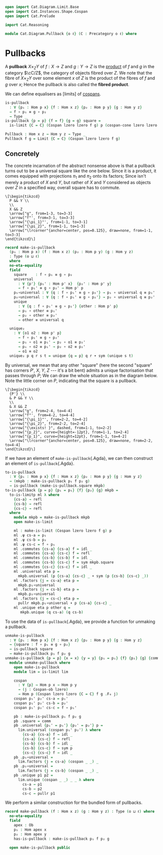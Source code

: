 ```agda
open import Cat.Diagram.Limit.Base
open import Cat.Instances.Shape.Cospan
open import Cat.Prelude

import Cat.Reasoning

module Cat.Diagram.Pullback {o ℓ} (C : Precategory o ℓ) where
```

# Pullbacks

<!--
```agda
open import Cat.Reasoning C
private variable
  p p' x y z : Ob
  h p₁' p₂' f g : Hom x y

open Functor
open _=>_
```
-->

A **pullback** $X \times_Z Y$ of $f : X \to Z$ and $g : Y \to Z$ is the
[product] of $f$ and $g$ in the category $\cC/Z$, the category of
objects fibred over $Z$. We note that the fibre of $X \times_Z Y$ over
some element $x$ of $Z$ is the product of the fibres of $f$ and $g$ over
$x$; Hence the pullback is also called the **fibred product**.

[product]: Cat.Diagram.Product.html

We can define equalisers as [limits] of [cospans].

[cospans]: Cat.Instances.Shape.Cospan.html

```agda
is-pullback
  : ∀ {p₁ : Hom p x} {f : Hom x z} {p₂ : Hom p y} {g : Hom y z}
  → f ∘ p₁ ≡ g ∘ p₂
  → Type _
is-pullback {p = p} {f = f} {g = g} square =
  is-limit {C = C} (Cospan lzero lzero f g) p (cospan-cone lzero lzero square)

Pullback : Hom x z → Hom y z → Type _
Pullback f g = Limit {C = C} (Cospan lzero lzero f g)
```

## Concretely

The concrete incarnation of the abstract nonsense above is that a
pullback turns out to be a universal square like the one below. Since it
is a product, it comes equipped with projections $\pi_1$ and $\pi_2$
onto its factors; Since isn't merely a product of $X$ and $Y$, but
rather of $X$ and $Y$ considered as objects over $Z$ in a specified way,
overall square has to commute.

~~~{.quiver}
\[\begin{tikzcd}
  P && Y \\
  \\
  X && Z
  \arrow["g", from=1-3, to=3-3]
  \arrow["f"', from=3-1, to=3-3]
  \arrow["{\pi_1}"', from=1-1, to=3-1]
  \arrow["{\pi_2}", from=1-1, to=1-3]
  \arrow["\lrcorner"{anchor=center, pos=0.125}, draw=none, from=1-1, to=3-3]
\end{tikzcd}\]
~~~

```agda
record make-is-pullback
  (p₁ : Hom p x) (f : Hom x z) (p₂ : Hom p y) (g : Hom y z)
  : Type (o ⊔ ℓ)
  where
  no-eta-equality
  field
    square    : f ∘ p₁ ≡ g ∘ p₂
    universal
      : ∀ {p'} {p₁' : Hom p' x}  {p₂' : Hom p' y}
      → f ∘ p₁' ≡ g ∘ p₂' → Hom p' p
    p₁∘universal : ∀ {q : f ∘ p₁' ≡ g ∘ p₂'} → p₁ ∘ universal q ≡ p₁'
    p₂∘universal : ∀ {q : f ∘ p₁' ≡ g ∘ p₂'} → p₂ ∘ universal q ≡ p₂'
    unique
      : ∀ {q : f ∘ p₁' ≡ g ∘ p₂'} {other : Hom p' p}
      → p₁ ∘ other ≡ p₁'
      → p₂ ∘ other ≡ p₂'
      → other ≡ universal q

  unique₂ 
    : ∀ {o1 o2 : Hom p' p}
      → f ∘ p₁' ≡ g ∘ p₂'
      → p₁ ∘ o1 ≡ p₁' → p₂ ∘ o1 ≡ p₂'
      → p₁ ∘ o2 ≡ p₁' → p₂ ∘ o2 ≡ p₂'
      → o1 ≡ o2
  unique₂ p q r s t = unique {q = p} q r ∙ sym (unique s t)
```

By universal, we mean that any other "square" (here the second "square"
has corners $P'$, $X$, $Y$, $Z$ --- it's a bit bent) admits a unique
factorisation that passes through $P$; We can draw the whole situation
as in the diagram below. Note the little corner on $P$, indicating that
the square is a pullback.

~~~{.quiver .tall-2}
\[\begin{tikzcd}
  {P'} \\
  & P && Y \\
  \\
  & X && Z
  \arrow["g", from=2-4, to=4-4]
  \arrow["f"', from=4-2, to=4-4]
  \arrow["{\pi_1}"', from=2-2, to=4-2]
  \arrow["{\pi_2}", from=2-2, to=2-4]
  \arrow["{\exists! }", dashed, from=1-1, to=2-2]
  \arrow["{p_2}", curve={height=-12pt}, from=1-1, to=2-4]
  \arrow["{p_1}", curve={height=12pt}, from=1-1, to=4-2]
  \arrow["\lrcorner"{anchor=center, pos=0.125}, draw=none, from=2-2, to=4-4]
\end{tikzcd}\]
~~~

If we have an element of `make-is-pullback`{.Agda}, we can then construct
an element of `is-pullback`{.Agda}.

```agda
to-is-pullback
  : ∀ {p₁ : Hom p x} {f : Hom x z} {p₂ : Hom p y} {g : Hom y z}
  → (mkpb : make-is-pullback p₁ f p₂ g)
  → is-pullback (make-is-pullback.square mkpb)
to-is-pullback {p = p} {p₁ = p₁} {f} {p₂} {g} mkpb =
  to-is-limitp ml λ where
    {cs-a} → refl
    {cs-b} → refl
    {cs-c} → refl
  where
    module mkpb = make-is-pullback mkpb
    open make-is-limit

    ml : make-is-limit (Cospan lzero lzero f g) p
    ml .ψ cs-a = p₁
    ml .ψ cs-b = p₂
    ml .ψ cs-c = f ∘ p₁
    ml .commutes {cs-a} {cs-a} f = idl _
    ml .commutes {cs-a} {cs-c} f = refl
    ml .commutes {cs-b} {cs-b} f = idl _
    ml .commutes {cs-b} {cs-c} f = sym mkpb.square
    ml .commutes {cs-c} {cs-c} f = idl _
    ml .universal eta p =
      mkpb.universal (p {cs-a} {cs-c} _ ∙ sym (p {cs-b} {cs-c} _))
    ml .factors {j = cs-a} eta p =
      mkpb.p₁∘universal
    ml .factors {j = cs-b} eta p =
      mkpb.p₂∘universal
    ml .factors {j = cs-c} eta p =
      pullr mkpb.p₁∘universal ∙ p {cs-a} {cs-c} _
    ml .unique eta p other q =
       mkpb.unique (q cs-a) (q cs-b)
```

To use the data of `is-pullback`{.Agda}, we provide a function for
*un*making a pullback.

```agda
unmake-is-pullback
  : ∀ {p₁ : Hom p x} {f : Hom x z} {p₂ : Hom p y} {g : Hom y z}
  → {square : f ∘ p₁ ≡ g ∘ p₂}
  → is-pullback square
  → make-is-pullback p₁ f p₂ g
unmake-is-pullback {p = p} {x = x} {y = y} {p₁ = p₁} {f} {p₂} {g} {comm} lim = pb
  module unmake-pullback where
    open make-is-pullback
    module lim = is-limit lim

    cospan
      : ∀ {p} → Hom p x → Hom p y
      → (j : Cospan-ob lzero)
      → Hom p (Cospan lzero lzero {C = C} f g .F₀ j)
    cospan p₁' p₂' cs-a = p₁'
    cospan p₁' p₂' cs-b = p₂'
    cospan p₁' p₂' cs-c = f ∘ p₁'

    pb : make-is-pullback p₁ f p₂ g
    pb .square = comm
    pb .universal {p₁' = p₁'} {p₂' = p₂'} p =
      lim.universal (cospan p₁' p₂') λ where
        {cs-a} {cs-a} f → idl _
        {cs-a} {cs-c} f → refl
        {cs-b} {cs-b} f → idl _
        {cs-b} {cs-c} f → sym p
        {cs-c} {cs-c} f → idl _
    pb .p₁∘universal =
      lim.factors {j = cs-a} (cospan _ _) _
    pb .p₂∘universal =
      lim.factors {j = cs-b} (cospan _ _) _
    pb .unique p1 p2 =
      lim.unique (cospan _ _) _ _ λ where
        cs-a → p1
        cs-b → p2
        cs-c → pullr p1
```

<!--
```agda
module is-pullback
  {p₁ : Hom p x} {f : Hom x z} {p₂ : Hom p y} {g : Hom y z}
  {square : f ∘ p₁ ≡ g ∘ p₂}
  (pb : is-pullback square)
  where

  open make-is-pullback (unmake-is-pullback pb) public
```
-->

We perform a similar construction for the bundled form of pullbacks.

```agda
record make-pullback (f : Hom x z) (g : Hom y z) : Type (o ⊔ ℓ) where
  no-eta-equality
  field
    apex : Ob
    p₁ : Hom apex x
    p₂ : Hom apex y
    has-is-pullback : make-is-pullback p₁ f p₂ g

  open make-is-pullback public
```

<!--
```agda
to-pullback : make-pullback f g → Pullback f g
to-pullback mpb = to-limit (to-is-pullback has-is-pullback)
  where open make-pullback mpb


module Pullback {f : Hom x z} {g : Hom y z} (pb : Pullback f g) where
  open Limit pb renaming (apex to L-apex)

  apex : Ob
  apex = L-apex

  p₁ : Hom apex x
  p₁ = ψ cs-a

  p₂ : Hom apex y
  p₂ = ψ cs-b

  square : f ∘ p₁ ≡ g ∘ p₂
  square = commutes {y = cs-c} (lift tt) ∙ sym (commutes {y = cs-c} (lift tt))

  has-is-pullback : is-pullback square
  has-is-pullback =
    to-is-limitp (unmake-limit has-limit) λ where
      {cs-a} → refl
      {cs-b} → refl
      {cs-c} → sym (commutes (lift tt))
```
-->
